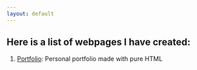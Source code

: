 ```yaml
---
layout: default
---
```



## Here is a list of webpages I have created:

1.  [Portfolio](./html/portfolio.html): Personal portfolio made with pure HTML
